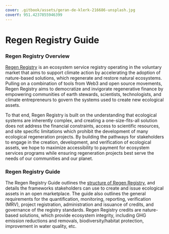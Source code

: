 ```yaml
---
cover: .gitbook/assets/geran-de-klerk-216686-unsplash.jpg
coverY: 951.4237855946399
---
```


# Regen Registry Guide

### Regen Registry Overview

[Regen Registry](https://registry.regen.network) is an ecosystem service registry operating in the voluntary market that aims to support climate action by accelerating the adoption of nature-based solutions, which regenerate and restore natural ecosystems. Pulling on a combination of tools from Web3 and open source movements, Regen Registry aims to democratize and invigorate regenerative finance by empowering communities of earth stewards, scientists, technologists, and climate entrepreneurs to govern the systems used to create new ecological assets.

To that end, Regen Registry is built on the understanding that ecological systems are inherently complex, and creating a one-size-fits-all solution does not address the financial constraints, access to scientific resources, and site specific limitations which prohibit the development of many ecological regeneration projects. By building the pathways for stakeholders to engage in the creation, development, and verification of ecological assets, we hope to maximize accessibility to payment for ecosystem services programs while ensuring regeneration projects best serve the needs of our communities and our planet.

### Regen Registry Guide

The Regen Registry Guide outlines the [structure of Regen Registry](regen-registry-overview/structure.md), and details the frameworks stakeholders can use to create and issue ecological assets in an open marketplace. The guide also outlines the general requirements for the quantification, monitoring, reporting, verification (MRV), project registration, administration and issuance of credits, and governance of the registry standards. Regen Registry credits are nature-based solutions, which provide ecosystem integrity, including GHG emission reductions and removals, biodiversity/habitat protection, improvement in water quality, etc.&#x20;
